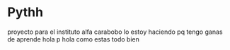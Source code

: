 # Pythh

proyecto para el instituto alfa carabobo
lo estoy haciendo pq tengo ganas de aprende 
hola p
hola como estas todo bien 